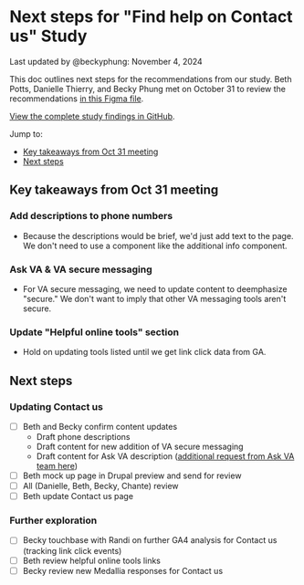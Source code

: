 # Next steps for "Find help on Contact us" Study
Last updated by @beckyphung: November 4, 2024

This doc outlines next steps for the recommendations from our study. Beth Potts, Danielle Thierry, and Becky Phung met on October 31 to review the recommendations [in this Figma file](https://www.figma.com/design/aHa7a4A6qdg5qE2atidH1e/Contact-us-page?node-id=1-11352.). 

[View the complete study findings in GitHub](https://github.com/department-of-veterans-affairs/va.gov-team/blob/master/teams/veteran%20support%20crew/Contact%20us%20page/User%20research/09-2024%20Find%20help%20on%20Contact%20us/Findings.md).

Jump to: 
- [Key takeaways from Oct 31 meeting](#key-takeaways-from-oct-31-meeting)
- [Next steps](#next-steps)

## Key takeaways from Oct 31 meeting
### Add descriptions to phone numbers
- Because the descriptions would be brief, we'd just add text to the page. We don't need to use a component like the additional info component. 

### Ask VA & VA secure messaging
- For VA secure messaging, we need to update content to deemphasize "secure." We don't want to imply that other VA messaging tools aren't secure. 

### Update "Helpful online tools" section
- Hold on updating tools listed until we get link click data from GA.

## Next steps
### Updating Contact us
- [ ] Beth and Becky confirm content updates
  - Draft phone descriptions
  - Draft content for new addition of VA secure messaging 
  - Draft content for Ask VA description ([additional request from Ask VA team here](https://github.com/department-of-veterans-affairs/va.gov-team/issues/78906))
- [ ] Beth mock up page in Drupal preview and send for review
- [ ] All (Danielle, Beth, Becky, Chante) review
- [ ] Beth update Contact us page

### Further exploration
- [ ] Becky touchbase with Randi on further GA4 analysis for Contact us (tracking link click events)
- [ ] Beth review helpful online tools links
- [ ] Becky review new Medallia responses for Contact us
